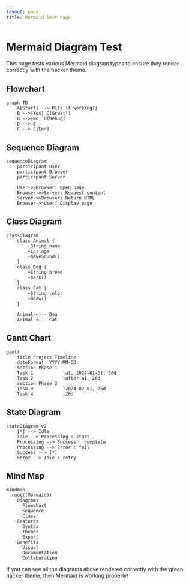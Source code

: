 ```yaml
---
layout: page
title: Mermaid Test Page
---
```


# Mermaid Diagram Test

This page tests various Mermaid diagram types to ensure they render correctly with the hacker theme.

## Flowchart

```mermaid
graph TD
    A[Start] --> B{Is it working?}
    B -->|Yes| C[Great!]
    B -->|No| D[Debug]
    D --> B
    C --> E[End]
```

## Sequence Diagram

```mermaid
sequenceDiagram
    participant User
    participant Browser
    participant Server
    
    User->>Browser: Open page
    Browser->>Server: Request content
    Server->>Browser: Return HTML
    Browser->>User: Display page
```

## Class Diagram

```mermaid
classDiagram
    class Animal {
        +String name
        +int age
        +makeSound()
    }
    class Dog {
        +String breed
        +bark()
    }
    class Cat {
        +String color
        +meow()
    }
    
    Animal <|-- Dog
    Animal <|-- Cat
```

## Gantt Chart

```mermaid
gantt
    title Project Timeline
    dateFormat  YYYY-MM-DD
    section Phase 1
    Task 1           :a1, 2024-01-01, 30d
    Task 2           :after a1, 20d
    section Phase 2
    Task 3           :2024-02-01, 25d
    Task 4           :20d
```

## State Diagram

```mermaid
stateDiagram-v2
    [*] --> Idle
    Idle --> Processing : start
    Processing --> Success : complete
    Processing --> Error : fail
    Success --> [*]
    Error --> Idle : retry
```

## Mind Map

```mermaid
mindmap
  root((Mermaid))
    Diagrams
      Flowchart
      Sequence
      Class
    Features
      Syntax
      Themes
      Export
    Benefits
      Visual
      Documentation
      Collaboration
```

If you can see all the diagrams above rendered correctly with the green hacker theme, then Mermaid is working properly!
